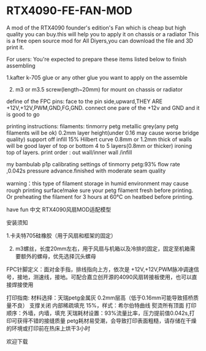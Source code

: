 # RTX4090-FE-FAN-MOD
A mod of the RTX4090 founder's edition's Fan which is cheap but high quality you can buy.this will help you to apply it on chassis or a radiator
This is a free open source mod for All Diyers,you can download the file and 3D print it.


For users:
You're expected to prepare these items listed below to finish assembling

1.kafter k-705 glue or any other glue you want to apply on the assemble

2. m3 or m3.5 screw(length~20mm) for mount on chassis or radiator

  define of the FPC pins: face to the pin side,upward,THEY ARE +12V,+12V,PWM,GND,FG,GND.
  connect one pare of the +12v and GND and it is good to go

printing instructions:
filaments: tinmorry petg metallic grey(any petg filaments will be ok)
0.2mm layer height(under 0.16 may cause worse bridge quality)
support off
infill 15% Hilbert curve
0.8mm or 1.2mm thick of walls will be good
layer of top or bottom  4 to 5 layers(0.8mm or thicker)
ironing top of layers.
print order : out wall/inner wall /infill

my bambulab p1p calibrating settings of tinmorry petg:93% flow rate ,0.042s pressure advance.finished with moderate seam quality

warning：this type of filament storage in humid environment may cause rough printing surface!make sure your petg filament fresh before printing.
Or preheating the filament for 3 hours at 60℃ on heatbed before printing.




have fun
中文
RTX4090风扇MOD适配模型

安装须知

1.卡夫特705硅橡胶（用于风扇和框架的固定）

2. m3螺丝，长度20mm左右，用于风扇与机箱以及冷排的固定，固定至机箱需要额外的螺母，优先选择沉头螺母

FPC针脚定义：面对金手指，排线指向上方，依次是 +12V,+12V,PWM脉冲调速信号，接地，测速线，接地。可配合嘉立创开源的4090风扇转接板使用，也可以直接焊接使用

打印指南:
材料选择：天瑞petg金属灰
0.2mm层高（低于0.16mm可能导致搭桥质量不良）
支撑关闭
内部稀疏填充 15%，样式：希尔伯特曲线
熨烫所有顶面
打印顺序：外墙，内墙，填充
天瑞耗材设置：93%流量比率，压力提前值0.042s,打印可获得不错的接缝质量
petg耗材易受潮，会导致打印表面粗糙，请存储在干燥的环境或打印前在热床上烘干3小时





欢迎下载


